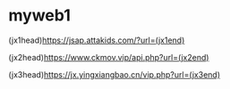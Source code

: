 # myweb1

(jx1head)https://jsap.attakids.com/?url=(jx1end)

(jx2head)https://www.ckmov.vip/api.php?url=(jx2end)

(jx3head)https://jx.yingxiangbao.cn/vip.php?url=(jx3end)

